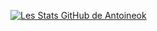 [![Les Stats GitHub de Antoineok](https://github-readme-stats.vercel.app/api?username=antoineok&count_private=true&show_icons=true&theme=dracula)](https://github.com/anuraghazra/github-readme-stats)

<!--
**antoineok/antoineok** is a ✨ _special_ ✨ repository because its `README.md` (this file) appears on your GitHub profile.

Here are some ideas to get you started:

- 🔭 I’m currently working on ...
- 🌱 I’m currently learning ...
- 👯 I’m looking to collaborate on ...
- 🤔 I’m looking for help with ...
- 💬 Ask me about ...
- 📫 How to reach me: ...
- 😄 Pronouns: ...
- ⚡ Fun fact: ...
-->
